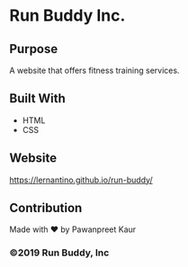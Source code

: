 # Run Buddy Inc.

## Purpose

A website that offers fitness training services.

## Built With
* HTML
* CSS

## Website
https://lernantino.github.io/run-buddy/

## Contribution

Made with ❤️ by Pawanpreet Kaur


### ©️2019 Run Buddy, Inc



